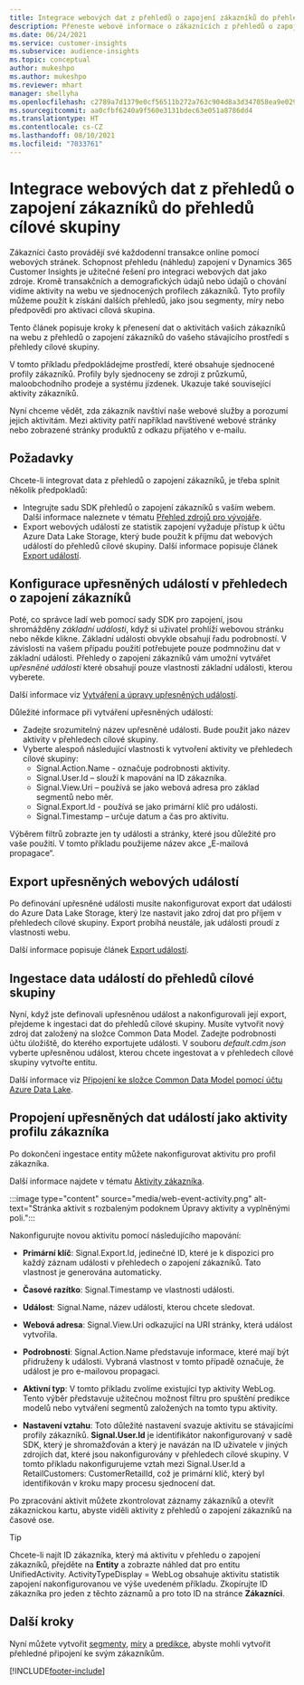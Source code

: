 ```yaml
---
title: Integrace webových dat z přehledů o zapojení zákazníků do přehledů cílové skupiny
description: Přeneste webové informace o zákaznících z přehledů o zapojení zákazníků do přehledů cílové skupiny.
ms.date: 06/24/2021
ms.service: customer-insights
ms.subservice: audience-insights
ms.topic: conceptual
author: mukeshpo
ms.author: mukeshpo
ms.reviewer: mhart
manager: shellyha
ms.openlocfilehash: c2789a7d1379e0cf56511b272a763c904d8a3d347058ea9e029aaff0f723a028
ms.sourcegitcommit: aa0cfbf6240a9f560e3131bdec63e051a8786dd4
ms.translationtype: HT
ms.contentlocale: cs-CZ
ms.lasthandoff: 08/10/2021
ms.locfileid: "7033761"
---
```

# <a name="integrate-web-data-from-engagement-insights-with-audience-insights"></a>Integrace webových dat z přehledů o zapojení zákazníků do přehledů cílové skupiny

Zákazníci často provádějí své každodenní transakce online pomocí webových stránek. Schopnost přehledu (náhledu) zapojení v Dynamics 365 Customer Insights je užitečné řešení pro integraci webových dat jako zdroje. Kromě transakčních a demografických údajů nebo údajů o chování vidíme aktivity na webu ve sjednocených profilech zákazníků. Tyto profily můžeme použít k získání dalších přehledů, jako jsou segmenty, míry nebo předpovědi pro aktivaci cílová skupina.

Tento článek popisuje kroky k přenesení dat o aktivitách vašich zákazníků na webu z přehledů o zapojení zákazníků do vašeho stávajícího prostředí s přehledy cílové skupiny.

V tomto příkladu předpokládejme prostředí, které obsahuje sjednocené profily zákazníků. Profily byly sjednoceny se zdroji z průzkumů, maloobchodního prodeje a systému jízdenek. Ukazuje také související aktivity zákazníků. 

Nyní chceme vědět, zda zákazník navštíví naše webové služby a porozumí jejich aktivitám. Mezi aktivity patří například navštívené webové stránky nebo zobrazené stránky produktů z odkazu přijatého v e-mailu.

## <a name="prerequisites"></a>Požadavky

Chcete-li integrovat data z přehledů o zapojení zákazníků, je třeba splnit několik předpokladů: 

- Integrujte sadu SDK přehledů o zapojení zákazníků s vaším webem. Další informace naleznete v tématu [Přehled zdrojů pro vývojáře](../engagement-insights/developer-resources.md).
- Export webových událostí ze statistik zapojení vyžaduje přístup k účtu Azure Data Lake Storage, který bude použit k příjmu dat webových událostí do přehledů cílové skupiny. Další informace popisuje článek [Export událostí](../engagement-insights/export-events.md).

## <a name="configure-refined-events-in-engagement-insights"></a>Konfigurace upřesněných událostí v přehledech o zapojení zákazníků

Poté, co správce ladí web pomocí sady SDK pro zapojení, jsou shromážděny *základní události*, když si uživatel prohlíží webovou stránku nebo někde klikne. Základní události obvykle obsahují řadu podrobností. V závislosti na vašem případu použití potřebujete pouze podmnožinu dat v základní události. Přehledy o zapojení zákazníků vám umožní vytvářet *upřesněné události* které obsahují pouze vlastnosti základní události, kterou vyberete.     

Další informace viz [Vytváření a úpravy upřesněných událostí](../engagement-insights/refined-events.md).

Důležité informace při vytváření upřesněných událostí: 

- Zadejte srozumitelný název upřesněné události. Bude použit jako název aktivity v přehledech cílové skupiny.
- Vyberte alespoň následující vlastnosti k vytvoření aktivity ve přehledech cílové skupiny: 
    - Signal.Action.Name - označuje podrobnosti aktivity.
    - Signal.User.Id – slouží k mapování na ID zákazníka.
    - Signal.View.Uri – používá se jako webová adresa pro základ segmentů nebo měr.
    - Signal.Export.Id - používá se jako primární klíč pro události.
    - Signal.Timestamp – určuje datum a čas pro aktivitu.

Výběrem filtrů zobrazte jen ty události a stránky, které jsou důležité pro vaše použití. V tomto příkladu použijeme název akce „E-mailová propagace“.

## <a name="export-the-refined-web-events"></a>Export upřesněných webových událostí 

Po definování upřesněné události musíte nakonfigurovat export dat události do Azure Data Lake Storage, který lze nastavit jako zdroj dat pro příjem v přehledech cílové skupiny. Export probíhá neustále, jak události proudí z vlastnosti webu.

Další informace popisuje článek [Export událostí](../engagement-insights/export-events.md).

## <a name="ingest-event-data-to-audience-insights"></a>Ingestace data událostí do přehledů cílové skupiny

Nyní, když jste definovali upřesněnou událost a nakonfigurovali její export, přejdeme k ingestaci dat do přehledů cílové skupiny. Musíte vytvořit nový zdroj dat založený na složce Common Data Model. Zadejte podrobnosti účtu úložiště, do kterého exportujete události. V souboru *default.cdm.json* vyberte upřesněnou událost, kterou chcete ingestovat a v přehledech cílové skupiny vytvořte entitu.

Další informace viz [Připojení ke složce Common Data Model pomocí účtu Azure Data Lake](connect-common-data-model.md).


## <a name="relate-refined-event-data-as-an-activity-of-a-customer-profile"></a>Propojení upřesněných dat událostí jako aktivity profilu zákazníka

Po dokončení ingestace entity můžete nakonfigurovat aktivitu pro profil zákazníka.

Další informace najdete v tématu [Aktivity zákazníka](activities.md).

:::image type="content" source="media/web-event-activity.png" alt-text="Stránka aktivit s rozbaleným podoknem Úpravy aktivity a vyplněnými poli.":::

Nakonfigurujte novou aktivitu pomocí následujícího mapování: 

- **Primární klíč**: Signal.Export.Id, jedinečné ID, které je k dispozici pro každý záznam události v přehledech o zapojení zákazníků. Tato vlastnost je generována automaticky.

- **Časové razítko**: Signal.Timestamp ve vlastnosti události.

- **Událost**: Signal.Name, název události, kterou chcete sledovat.

- **Webová adresa**: Signal.View.Uri odkazující na URI stránky, která událost vytvořila.

- **Podrobnosti**: Signal.Action.Name představuje informace, které mají být přidruženy k události. Vybraná vlastnost v tomto případě označuje, že událost je pro e-mailovou propagaci.

- **Aktivní typ**: V tomto příkladu zvolíme existující typ aktivity WebLog. Tento výběr představuje užitečnou možnost filtru pro spuštění predikce modelů nebo vytváření segmentů založených na tomto typu aktivity.

- **Nastavení vztahu**: Toto důležité nastavení svazuje aktivitu se stávajícími profily zákazníků. **Signal.User.Id** je identifikátor nakonfigurovaný v sadě SDK, který je shromažďován a který je navázán na ID uživatele v jiných zdrojích dat, které jsou nakonfigurovány v přehledech cílové skupiny. V tomto příkladu nakonfigurujeme vztah mezi Signal.User.Id a RetailCustomers: CustomerRetailId, což je primární klíč, který byl identifikován v kroku mapy procesu sjednocení dat.

Po zpracování aktivit můžete zkontrolovat záznamy zákazníků a otevřít zákaznickou kartu, abyste viděli aktivity z přehledů o zapojení zákazníků na časové ose. 

> [!TIP]
> Chcete-li najít ID zákazníka, který má aktivitu v přehledu o zapojení zákazníků, přejděte na **Entity** a zobrazte náhled dat pro entitu UnifiedActivity. ActivityTypeDisplay = WebLog obsahuje aktivitu statistik zapojení nakonfigurovanou ve výše uvedeném příkladu. Zkopírujte ID zákazníka pro jeden z těchto záznamů a pro toto ID na stránce **Zákazníci**.

## <a name="next-steps"></a>Další kroky

Nyní můžete vytvořit [segmenty](segments.md), [míry](measures.md) a [predikce](predictions.md), abyste mohli vytvořit přehledné připojení ke svým zákazníkům.


[!INCLUDE[footer-include](../includes/footer-banner.md)]
